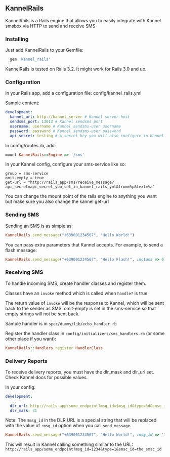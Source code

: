 ## KannelRails

KannelRails is a Rails engine that allows you to easily integrate with Kannel smsbox via HTTP to send and receive SMS

### Installing

Just add KannelRails to your Gemfile:

```ruby
  gem 'kannel_rails'
```

KannelRails is tested on Rails 3.2. It might work for Rails 3.0 and up.

### Configuration

In your Rails app, add a configuration file: config/kannel_rails.yml

Sample content:

```yaml
development:
  kannel_url: http://kannel_server # Kannel server host
  sendsms_port: 13013 # Kannel sendsms port
  username: username # Kannel sendsms-user username
  password: password # Kannel sendsms-user password
  api_secret: testing # A secret key you will also configure in Kannel for extra security
```

In config/routes.rb, add:

```ruby
mount KannelRails::Engine => '/sms'
```

In your Kannel config, configure your sms-service like so:

```
group = sms-service
omit-empty = true
get-url = "http://rails_app/sms/receive_message?api_secret=api_secret_you_set_in_kannel_rails_yml&from=%p&text=%a"
```

You can change the mount point of the rails engine to anything you want but make sure you also change the kannel get-url

### Sending SMS

Sending an SMS is as simple as:

```ruby
KannelRails.send_message("+639001234567", "Hello World!")
```

You can pass extra parameters that Kannel accepts. For example, to send a flash message:

```ruby
KannelRails.send_message("+639001234567", "Hello Flash!", :mclass => 0)
```

### Receiving SMS

To handle incoming SMS, create handler classes and register them.

Classes have an `invoke` method which is called when `handle?` is true

The return value of `invoke` will be the response to Kannel, which will be sent back to the sender as SMS. omit-empty is set in the sms-service so that empty strings will not be sent back.

Sample handler is in `spec/dummy/lib/echo_handler.rb`

Register the handler class in `config/initializers/sms_handlers.rb` (or some other place if you want):

```ruby
KannelRails::Handlers.register HandlerClass
```

### Delivery Reports

To receive delivery reports, you must have the dlr_mask and dlr_url set. Check Kannel docs for possible values.

In your config:

```yaml
development:
  ...
  dlr_url: http://rails_app/some_endpoint?msg_id=$msg_id&type=%d&smsc_id=%i
  dlr_mask: 31
```

Note: The `$msg_id` in the DLR URL is a special string that will be replaced with the value of `:msg_id` option when you call `send_message`.

```ruby
KannelRails.send_message("+639001234567", "Hello World!", :msg_id => '1234')
```

This will result in Kannel calling something similar to the URL: `http://rails_app/some_endpoint?msg_id=1234&type=1&smsc_id=the_smsc_id`
